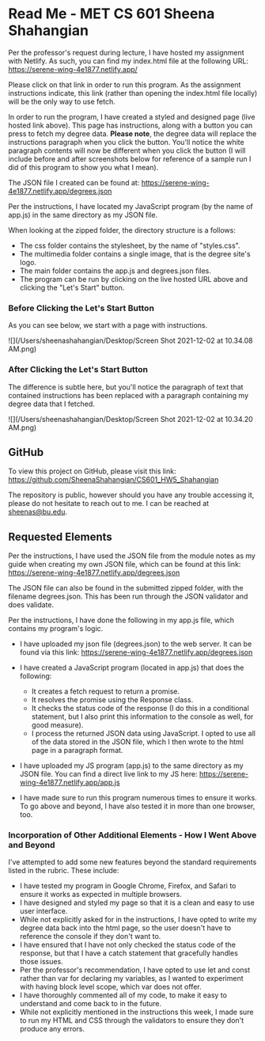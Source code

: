 # Read Me - MET CS 601 Sheena Shahangian

Per the professor's request during lecture, I have hosted my assignment with Netlify. As such, you can find my index.html file at the following URL: https://serene-wing-4e1877.netlify.app/

Please click on that link in order to run this program. As the assignment instructions indicate, this link (rather than opening the index.html file locally) will be the only way to use fetch.

In order to run the program, I have created a styled and designed page (live hosted link above). This page has instructions, along with a button you can press to fetch my degree data. **Please note**, the degree data will replace the instructions paragraph when you click the button. You'll notice the white paragraph contents will now be different when you click the button (I will include before and after screenshots below for reference of a sample run I did of this program to show you what I mean).

The JSON file I created can be found at: https://serene-wing-4e1877.netlify.app/degrees.json

Per the instructions, I have located my JavaScript program (by the name of app.js) in the same directory as my JSON file.

When looking at the zipped folder, the directory structure is a follows:

* The css folder contains the stylesheet, by the name of "styles.css".
* The multimedia folder contains a single image, that is the degree site's logo.
* The main folder contains the app.js and degrees.json files.
* The program can be run by clicking on the live hosted URL above and clicking the "Let's Start" button.

### Before Clicking the Let's Start Button

As you can see below, we start with a page with instructions.

![](/Users/sheenashahangian/Desktop/Screen Shot 2021-12-02 at 10.34.08 AM.png)

### After Clicking the Let's Start Button

The difference is subtle here, but you'll notice the paragraph of text that contained instructions has been replaced with a paragraph containing my degree data that I fetched.

![](/Users/sheenashahangian/Desktop/Screen Shot 2021-12-02 at 10.34.20 AM.png)




## GitHub

To view this project on GitHub, please visit this link: https://github.com/SheenaShahangian/CS601_HW5_Shahangian

The repository is public, however should you have any trouble accessing it, please do not hesitate to reach out to me. I can be reached at sheenas@bu.edu.


## Requested Elements

Per the instructions, I have used the JSON file from the module notes as my guide when creating my own JSON file, which can be found at this link: https://serene-wing-4e1877.netlify.app/degrees.json

The JSON file can also be found in the submitted zipped folder, with the filename degrees.json. This has been run through the JSON validator and does validate.

Per the instructions, I have done the following in my app.js file, which contains my program's logic.

* I have uploaded my json file (degrees.json) to the web server. It can be found via this link: https://serene-wing-4e1877.netlify.app/degrees.json
* I have created a JavaScript program (located in app.js) that does the following:
  * It creates a fetch request to return a promise.
  * It resolves the promise using the Response class.
  * It checks the status code of the response (I do this in a conditional statement, but I also print this information to the console as well, for good measure).
  * I process the returned JSON data using JavaScript. I opted to use all of the data stored in the JSON file, which I then wrote to the html page in a paragraph format.

* I have uploaded my JS program (app.js) to the same directory as my JSON file. You can find a direct live link to my JS here: https://serene-wing-4e1877.netlify.app/app.js
* I have made sure to run this program numerous times to ensure it works. To go above and beyond, I have also tested it in more than one browser, too.

### Incorporation of Other Additional Elements - How I Went Above and Beyond

I've attempted to add some new features beyond the standard requirements listed in the rubric. These include: 

* I have tested my program in Google Chrome, Firefox, and Safari to ensure it works as expected in multiple browsers.
* I have designed and styled my page so that it is a clean and easy to use user interface.
* While not explicitly asked for in the instructions, I have opted to write my degree data back into the html page, so the user doesn't have to reference the console if they don't want to.
* I have ensured that I have not only checked the status code of the response, but that I have a catch statement that gracefully handles those issues.
* Per the professor's recommendation, I have opted to use let and const rather than var for declaring my variables, as I wanted to experiment with having block level scope, which var does not offer.
* I have thoroughly commented all of my code, to make it easy to understand and come back to in the future.
* While not explicitly mentioned in the instructions this week, I made sure to run my HTML and CSS through the validators to ensure they don't produce any errors.